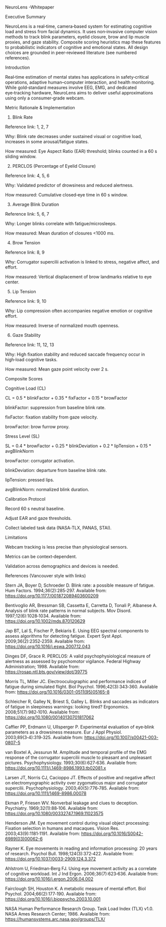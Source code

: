 NeuroLens -Whitepaper  

Executive Summary

NeuroLens is a real‑time, camera‑based system for estimating cognitive load and stress from facial dynamics. It uses non‑invasive computer vision methods to track blink parameters, eyelid closure, brow and lip muscle proxies, and gaze stability. Composite scoring heuristics map these features to probabilistic indicators of cognitive and emotional states. All design choices are grounded in peer‑reviewed literature (see numbered references).

Introduction

Real‑time estimation of mental states has applications in safety‑critical operations, adaptive human–computer interaction, and health monitoring. While gold‑standard measures involve EEG, EMG, and dedicated eye‑tracking hardware, NeuroLens aims to deliver useful approximations using only a consumer‑grade webcam.

Metric Rationale & Implementation

1. Blink Rate

Reference link: 1, 2, 7

Why: Blink rate decreases under sustained visual or cognitive load, increases in some arousal/fatigue states.

How measured: Eye Aspect Ratio (EAR) threshold; blinks counted in a 60 s sliding window.

2. PERCLOS (Percentage of Eyelid Closure)

Reference link: 4, 5, 6

Why: Validated predictor of drowsiness and reduced alertness.

How measured: Cumulative closed‑eye time in 60 s window.

3. Average Blink Duration

Reference link: 5, 6, 7

Why: Longer blinks correlate with fatigue/microsleeps.

How measured: Mean duration of closures <1000 ms.

4. Brow Tension

Reference link: 8, 9

Why: Corrugator supercilii activation is linked to stress, negative affect, and effort.

How measured: Vertical displacement of brow landmarks relative to eye center.

5. Lip Tension

Reference link: 9, 10

Why: Lip compression often accompanies negative emotion or cognitive effort.

How measured: Inverse of normalized mouth openness.

6. Gaze Stability

Reference link: 11, 12, 13

Why: High fixation stability and reduced saccade frequency occur in high‑load cognitive tasks.

How measured: Mean gaze point velocity over 2 s.

Composite Scores

Cognitive Load (CL)

CL = 0.5 * blinkFactor + 0.35 * fixFactor + 0.15 * browFactor

blinkFactor: suppression from baseline blink rate.

fixFactor: fixation stability from gaze velocity.

browFactor: brow furrow proxy.

Stress Level (SL)

SL = 0.4 * browFactor + 0.25 * blinkDeviation + 0.2 * lipTension + 0.15 * avgBlinkNorm

browFactor: corrugator activation.

blinkDeviation: departure from baseline blink rate.

lipTension: pressed lips.

avgBlinkNorm: normalized blink duration.

Calibration Protocol

Record 60 s neutral baseline.

Adjust EAR and gaze thresholds.

Collect labeled task data (NASA‑TLX, PANAS, STAI).

Limitations

Webcam tracking is less precise than physiological sensors.

Metrics can be context‑dependent.

Validation across demographics and devices is needed.

References (Vancouver style with links)

Stern JA, Boyer D, Schroeder D. Blink rate: a possible measure of fatigue. Hum Factors. 1994;36(2):285‑297. Available from: https://doi.org/10.1177/001872089403600209

Bentivoglio AR, Bressman SB, Cassetta E, Carretta D, Tonali P, Albanese A. Analysis of blink rate patterns in normal subjects. Mov Disord. 1997;12(6):1028‑1034. Available from: https://doi.org/10.1002/mds.870120629

Jap BT, Lal S, Fischer P, Bekiaris E. Using EEG spectral components to assess algorithms for detecting fatigue. Expert Syst Appl. 2009;36(2):2352‑2359. Available from: https://doi.org/10.1016/j.eswa.2007.12.043

Dinges DF, Grace R. PERCLOS: A valid psychophysiological measure of alertness as assessed by psychomotor vigilance. Federal Highway Administration; 1998. Available from: https://rosap.ntl.bts.gov/view/dot/39775

Morris TL, Miller JC. Electrooculographic and performance indices of fatigue during simulated flight. Biol Psychol. 1996;42(3):343‑360. Available from: https://doi.org/10.1016/0301-0511(95)05165-8

Schleicher R, Galley N, Briest S, Galley L. Blinks and saccades as indicators of fatigue in sleepiness warnings: looking tired? Ergonomics. 2008;51(7):982‑1010. Available from: https://doi.org/10.1080/00140130701817062

Caffier PP, Erdmann U, Ullsperger P. Experimental evaluation of eye‑blink parameters as a drowsiness measure. Eur J Appl Physiol. 2003;89(3‑4):319‑325. Available from: https://doi.org/10.1007/s00421-003-0807-5

van Boxtel A, Jessurun M. Amplitude and temporal profile of the EMG response of the corrugator supercilii muscle to pleasant and unpleasant pictures. Psychophysiology. 1993;30(6):627‑636. Available from: https://doi.org/10.1111/j.1469-8986.1993.tb02081.x

Larsen JT, Norris CJ, Cacioppo JT. Effects of positive and negative affect on electromyographic activity over zygomaticus major and corrugator supercilii. Psychophysiology. 2003;40(5):776‑785. Available from: https://doi.org/10.1111/1469-8986.00078

Ekman P, Friesen WV. Nonverbal leakage and clues to deception. Psychiatry. 1969;32(1):88‑106. Available from: https://doi.org/10.1080/00332747.1969.11023575

Henderson JM. Eye movement control during visual object processing: Fixation selection in humans and macaques. Vision Res. 2003;43(9):1181‑1191. Available from: https://doi.org/10.1016/S0042-6989(03)00062-6

Rayner K. Eye movements in reading and information processing: 20 years of research. Psychol Bull. 1998;124(3):372‑422. Available from: https://doi.org/10.1037/0033-2909.124.3.372

Ahlstrom U, Friedman‑Berg FJ. Using eye movement activity as a correlate of cognitive workload. Int J Ind Ergon. 2006;36(7):623‑636. Available from: https://doi.org/10.1016/j.ergon.2006.04.002

Fairclough SH, Houston K. A metabolic measure of mental effort. Biol Psychol. 2004;66(2):177‑190. Available from: https://doi.org/10.1016/j.biopsycho.2003.10.001

NASA Human Performance Research Group. Task Load Index (TLX) v1.0. NASA Ames Research Center; 1986. Available from: https://humansystems.arc.nasa.gov/groups/TLX/
